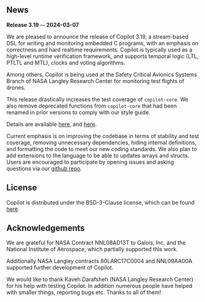 ## News
**Release 3.19 -- 2024-03-07**

We are pleased to announce the release of Copilot 3.19, a stream-based DSL
for writing and monitoring embedded C programs, with an emphasis on correctness
and hard realtime requirements. Copilot is typically used as a high-level
runtime verification framework, and supports temporal logic (LTL, PTLTL and
MTL), clocks and voting algorithms.

Among others, Copilot is being used at the Safety Critical Avionics Systems
Branch of NASA Langley Research Center for monitoring test flights of drones.

This release drastically increases the test coverage of `copilot-core`. We also
remove deprecated functions from `copilot-core` that had been renamed in prior
versions to comply with our style guide.

Details are available
[here](https://github.com/Copilot-Language/copilot/milestone/25?closed=1),
and
[here](https://github.com/Copilot-Language/copilot/releases/tag/v3.19).

Current emphasis is on improving the codebase in terms of stability and test
coverage, removing unnecessary dependencies, hiding internal definitions, and
formatting the code to meet our new coding standards. We also plan to add
extensions to the language to be able to updates arrays and structs. Users are
encouraged to participate by opening issues and asking questions via our
[github repo](https://github.com/copilot-language/copilot).

## License
Copilot is distributed under the BSD-3-Clause license, which can be found
[here](https://raw.githubusercontent.com/Copilot-Language/Copilot/master/LICENSE).

## Acknowledgements
We are grateful for NASA Contract NNL08AD13T to Galois, Inc. and the National
Institute of Aerospace, which partially supported this work.

Additionally NASA Langley contracts 80LARC17C0004 and NNL09AA00A supported
further development of Copilot.

We would like to thank Kaveh Darafsheh (NASA Langley Research Center) for his
help with testing Copilot. In addition numerous people have helped with smaller
things, reporting bugs etc. Thanks to all of them!
